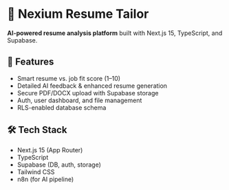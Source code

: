 # 🧠 Nexium Resume Tailor

**AI-powered resume analysis platform** built with Next.js 15, TypeScript, and Supabase.

## 🚀 Features

- Smart resume vs. job fit score (1–10)
- Detailed AI feedback & enhanced resume generation
- Secure PDF/DOCX upload with Supabase storage
- Auth, user dashboard, and file management
- RLS-enabled database schema

## 🛠️ Tech Stack

- Next.js 15 (App Router)
- TypeScript
- Supabase (DB, auth, storage)
- Tailwind CSS
- n8n (for AI pipeline)


